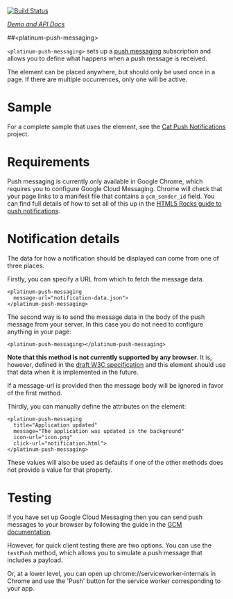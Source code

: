 
<!---

This README is automatically generated from the comments in these files:
platinum-push-messaging.html

Edit those files, and our readme bot will duplicate them over here!
Edit this file, and the bot will squash your changes :)

-->

[![Build Status](https://travis-ci.org/PolymerElements/platinum-push-messaging.svg?branch=master)](https://travis-ci.org/PolymerElements/platinum-push-messaging)

_[Demo and API Docs](https://elements.polymer-project.org/elements/platinum-push-messaging)_


##&lt;platinum-push-messaging&gt;


`<platinum-push-messaging>` sets up a [push messaging][1] subscription
and allows you to define what happens when a push message is received.

The element can be placed anywhere, but should only be used once in a
page. If there are multiple occurrences, only one will be active.

# Sample

For a complete sample that uses the element, see the [Cat Push
Notifications][3] project.

# Requirements
Push messaging is currently only available in Google Chrome, which
requires you to configure Google Cloud Messaging. Chrome will check that
your page links to a manifest file that contains a `gcm_sender_id` field.
You can find full details of how to set all of this up in the [HTML5
Rocks guide to push notifications][1].

# Notification details
The data for how a notification should be displayed can come from one of
three places.

Firstly, you can specify a URL from which to fetch the message data.
```
<platinum-push-messaging
  message-url="notification-data.json">
</platinum-push-messaging>
```

The second way is to send the message data in the body of
the push message from your server. In this case you do not need to
configure anything in your page:
```
<platinum-push-messaging></platinum-push-messaging>
```
**Note that this method is not currently supported by any browser**. It
is, however, defined in the
[draft W3C specification](http://w3c.github.io/push-api/#the-push-event)
and this element should use that data when it is implemented in the
future.

If a message-url is provided then the message body will be ignored in
favor of the first method.

Thirdly, you can manually define the attributes on the element:
```
<platinum-push-messaging
  title="Application updated"
  message="The application was updated in the background"
  icon-url="icon.png"
  click-url="notification.html">
</platinum-push-messaging>
```
These values will also be used as defaults if one of the other methods
does not provide a value for that property.

# Testing
If you have set up Google Cloud Messaging then you can send push messages
to your browser by following the guide in the [GCM documentation][2].

However, for quick client testing there are two options. You can use the
`testPush` method, which allows you to simulate a push message that
includes a payload.

Or, at a lower level, you can open up chrome://serviceworker-internals in
Chrome and use the 'Push' button for the service worker corresponding to
your app.

[1]: http://updates.html5rocks.com/2015/03/push-notificatons-on-the-open-web
[2]: https://developer.android.com/google/gcm/http.html
[3]: https://github.com/notwaldorf/caturday-post


